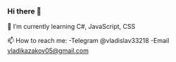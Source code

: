 ### Hi there 👋

🌱 I’m currently learning C#, JavaScript, CSS

📫 How to reach me:
-Telegram @vladislav33218
-Email vladikazakov05@gmail.com

